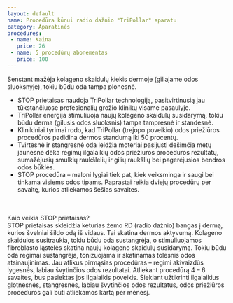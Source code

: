 ```yaml
---
layout: default
name: Procedūra kūnui radio dažnio "TriPollar" aparatu
category: Aparatinės
procedures:
 - name: Kaina
   price: 26
 - name: 5 procedūrų abonementas
   price: 100
---
```


<div class="text-box">

Senstant mažėja kolageno skaidulų kiekis dermoje (giliajame odos sluoksnyje), tokiu būdu oda tampa plonesnė.
<br>
<ul>
<li>STOP prietaisas naudoja TriPollar technologiją, pasitvirtinusią jau tūkstančiuose profesionalių grožio klinikų visame pasaulyje.</li>
<li>TriPollar energija stimuliuoja naujų kolageno skaidulų susidarymą, tokiu būdu derma (gilusis odos sluoksnis) tampa tampresnė ir standesnė.</li>
<li>Klinikiniai tyrimai rodo, kad TriPollar (trejopo poveikio) odos priežiūros procedūros padidina dermos standumą iki 50 procentų.</li>
<li>Tvirtesnė ir stangresnė oda leidžia moteriai pasijusti dešimčia metų jaunesne dėka regimų ilgalaikių odos priežiūros procedūros rezultatų, sumažėjusių smulkių raukšlelių ir gilių raukšlių bei pagerėjusios bendros odos būklės.</li>
<li>STOP procedūra – maloni lygiai tiek pat, kiek veiksminga ir saugi bei tinkama visiems odos tipams. Paprastai reikia dviejų procedūrų per savaitę, kurios atliekamos šešias savaites.</li>
</ul>
<br>
<br>Kaip veikia STOP prietaisas?
<br>STOP prietaisas skleidžia keturias žemo RD (radio dažnio) bangas į dermą, kurios švelniai šildo odą iš vidaus. Tai skatina dermos aktyvumą. Kolageno skaidulos susitraukia, tokiu būdu oda sustangrėja, o stimuliuojamos fibroblasto ląstelės skatina naujų kolageno skaidulų susidarymą. Tokiu būdu oda regimai sustangrėja, tonizuojama ir skatinamas tolesnis odos atsinaujinimas. Jau atlikus pirmąsias procedūras – regimi akivaizdūs lygesnės, labiau švytinčios odos rezultatai. Atliekant procedūrą 4 – 6 savaites, bus pasiektas jos ilgalaikis poveikis. Siekiant užtikrinti ilgalaikius glotnesnės, stangresnės, labiau švytinčios odos rezultatus, odos priežiūros procedūros gali būti atliekamos kartą per mėnesį.

</div>
